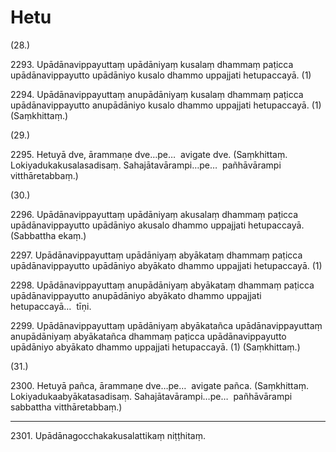 

# Hetu






(28.)

2293\. Upādānavippayuttaṃ upādāniyaṃ kusalaṃ dhammaṃ paṭicca upādānavippayutto upādāniyo kusalo dhammo uppajjati hetupaccayā. (1)

2294\. Upādānavippayuttaṃ anupādāniyaṃ kusalaṃ dhammaṃ paṭicca upādānavippayutto anupādāniyo kusalo dhammo uppajjati hetupaccayā. (1) (Saṃkhittaṃ.)

(29.)

2295\. Hetuyā dve, ārammaṇe dve…pe…  avigate dve. (Saṃkhittaṃ. Lokiyadukakusalasadisaṃ. Sahajātavārampi…pe…  pañhāvārampi vitthāretabbaṃ.)

(30.)

2296\. Upādānavippayuttaṃ upādāniyaṃ akusalaṃ dhammaṃ paṭicca upādānavippayutto upādāniyo akusalo dhammo uppajjati hetupaccayā. (Sabbattha ekaṃ.)

2297\. Upādānavippayuttaṃ upādāniyaṃ abyākataṃ dhammaṃ paṭicca upādānavippayutto upādāniyo abyākato dhammo uppajjati hetupaccayā. (1)

2298\. Upādānavippayuttaṃ anupādāniyaṃ abyākataṃ dhammaṃ paṭicca upādānavippayutto anupādāniyo abyākato dhammo uppajjati hetupaccayā…  tīṇi.

2299\. Upādānavippayuttaṃ upādāniyaṃ abyākatañca upādānavippayuttaṃ anupādāniyaṃ abyākatañca dhammaṃ paṭicca upādānavippayutto upādāniyo abyākato dhammo uppajjati hetupaccayā. (1) (Saṃkhittaṃ.)

(31.)

2300\. Hetuyā pañca, ārammaṇe dve…pe…  avigate pañca. (Saṃkhittaṃ. Lokiyadukaabyākatasadisaṃ. Sahajātavārampi…pe…  pañhāvārampi sabbattha vitthāretabbaṃ.)

---

2301\. Upādānagocchakakusalattikaṃ niṭṭhitaṃ.






